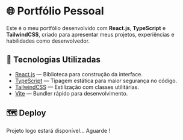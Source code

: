 # 🌐 Portfólio Pessoal

Este é o meu portfólio desenvolvido com **React.js**, **TypeScript** e **TailwindCSS**, criado para apresentar meus projetos, experiências e habilidades como desenvolvedor.

## 🚀 Tecnologias Utilizadas

- [React.js](https://react.dev/) — Biblioteca para construção da interface.
- [TypeScript](https://www.typescriptlang.org/) — Tipagem estática para maior segurança no código.
- [TailwindCSS](https://tailwindcss.com/) — Estilização com classes utilitárias.
- [Vite](https://vitejs.dev/) — Bundler rápido para desenvolvimento.

## 🗺️ Deploy 
Projeto logo estará disponível... Aguarde ! 
